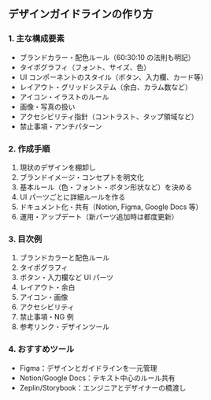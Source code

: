 ## デザインガイドラインの作り方

### 1. 主な構成要素

- ブランドカラー・配色ルール（60:30:10 の法則も明記）
- タイポグラフィ（フォント、サイズ、色）
- UI コンポーネントのスタイル（ボタン、入力欄、カード等）
- レイアウト・グリッドシステム（余白、カラム数など）
- アイコン・イラストのルール
- 画像・写真の扱い
- アクセシビリティ指針（コントラスト、タップ領域など）
- 禁止事項・アンチパターン

### 2. 作成手順

1. 現状のデザインを棚卸し
2. ブランドイメージ・コンセプトを明文化
3. 基本ルール（色・フォント・ボタン形状など）を決める
4. UI パーツごとに詳細ルールを作る
5. ドキュメント化・共有（Notion, Figma, Google Docs 等）
6. 運用・アップデート（新パーツ追加時は都度更新）

### 3. 目次例

1. ブランドカラーと配色ルール
2. タイポグラフィ
3. ボタン・入力欄など UI パーツ
4. レイアウト・余白
5. アイコン・画像
6. アクセシビリティ
7. 禁止事項・NG 例
8. 参考リンク・デザインツール

### 4. おすすめツール

- Figma：デザインとガイドラインを一元管理
- Notion/Google Docs：テキスト中心のルール共有
- Zeplin/Storybook：エンジニアとデザイナーの橋渡し
